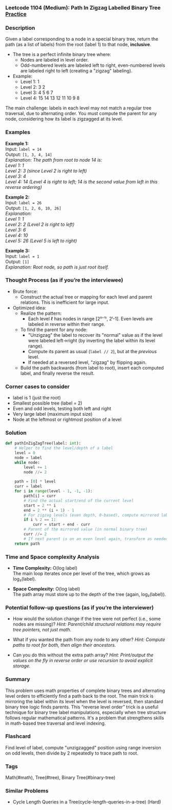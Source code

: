 ### Leetcode 1104 (Medium): Path In Zigzag Labelled Binary Tree [Practice](https://leetcode.com/problems/path-in-zigzag-labelled-binary-tree)

### Description  
Given a label corresponding to a node in a special binary tree, return the path (as a list of labels) from the root (label 1) to that node, **inclusive**.

- The tree is a perfect infinite binary tree where:
    - Nodes are labeled in level order.
    - Odd-numbered levels are labeled left to right, even-numbered levels are labeled right to left (creating a "zigzag" labeling).
- Example:  
  - Level 1:       1  
  - Level 2:     3   2  
  - Level 3:   4  5  6  7  
  - Level 4: 15 14 13 12 11 10 9 8
  
The main challenge: labels in each level may not match a regular tree traversal, due to alternating order. You must compute the parent for any node, considering how its label is zigzagged at its level.

### Examples  

**Example 1:**  
Input: `label = 14`  
Output: `[1, 3, 4, 14]`  
*Explanation: The path from root to node 14 is:  
Level 1: 1  
Level 2: 3 (since Level 2 is right to left)  
Level 3: 4  
Level 4: 14 (Level 4 is right to left; 14 is the second value from left in this reverse ordering)*

**Example 2:**  
Input: `label = 26`  
Output: `[1, 2, 6, 10, 26]`  
*Explanation:  
Level 1: 1  
Level 2: 2 (Level 2 is right to left)  
Level 3: 6  
Level 4: 10  
Level 5: 26 (Level 5 is left to right)*

**Example 3:**  
Input: `label = 1`  
Output: `[1]`  
*Explanation: Root node, so path is just root itself.*

### Thought Process (as if you’re the interviewee)  
- Brute force:  
    - Construct the actual tree or mapping for each level and parent relations. This is inefficient for large input.
- Optimized idea:  
    - Realize the pattern:
        - Each level ℓ has nodes in range [2⁽ˡ⁻¹⁾, 2ˡ-1]. Even levels are labeled in reverse within their range.
    - To find the parent for any node:
        - "Unzigzag" the label to recover its "normal" value as if the level were labeled left->right (by inverting the label within its level range).
        - Compute its parent as usual (`label // 2`), but at the *previous* level.
        - If needed at a reversed level, "zigzag" by flipping again.
    - Build the path backwards (from label to root), insert each computed label, and finally reverse the result.

### Corner cases to consider  
- label is 1 (just the root)
- Smallest possible tree (label = 2)
- Even and odd levels, testing both left and right
- Very large label (maximum input size)
- Node at the leftmost or rightmost position of a level

### Solution

```python
def pathInZigZagTree(label: int):
    # Helper to find the level/depth of a label
    level = 0
    node = label
    while node:
        level += 1
        node //= 2
        
    path = [0] * level
    curr = label
    for i in range(level - 1, -1, -1):
        path[i] = curr
        # Find the actual start/end of the current level
        start = 2 ** i
        end = 2 ** (i + 1) - 1
        # For zigzag levels (even depth, 0-based), compute mirrored label
        if i % 2 == 1:
            curr = start + end - curr
        # Parent of the mirrored value (in normal binary tree)
        curr //= 2
        # If next parent is on an even level again, transform as needed in next iteration
    return path
```

### Time and Space complexity Analysis  

- **Time Complexity:** O(log label)  
  The main loop iterates once per level of the tree, which grows as log₂(label).
  
- **Space Complexity:** O(log label)  
  The path array must store up to the depth of the tree (again, log₂(label)).


### Potential follow-up questions (as if you’re the interviewer)  

- How would the solution change if the tree were not perfect (i.e., some nodes are missing)?
  *Hint: Parent/child structural relations may require tree pointers, not just math.*

- What if you wanted the path from any node to any other?
  *Hint: Compute paths to root for both, then align their ancestors.*

- Can you do this without the extra path array?
  *Hint: Print/output the values on the fly in reverse order or use recursion to avoid explicit storage.*

### Summary
This problem uses math properties of complete binary trees and alternating level orders to efficiently find a path back to the root. The main trick is mirroring the label within its level when the level is reversed, then standard binary tree logic finds parents. This “reverse level order” trick is a useful technique for binary tree label manipulations, especially when tree structure follows regular mathematical patterns. It's a problem that strengthens skills in math-based tree traversal and level indexing.


### Flashcard
Find level of label, compute "unzigzagged" position using range inversion on odd levels, then divide by 2 repeatedly to trace path to root.

### Tags
Math(#math), Tree(#tree), Binary Tree(#binary-tree)

### Similar Problems
- Cycle Length Queries in a Tree(cycle-length-queries-in-a-tree) (Hard)